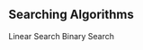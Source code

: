   ## Searching Algorithms
  <p className='link-container'>
    <Link href='/algorithms/linear-search'><a className='link'>Linear Search</a></Link>
    <Link href='/algorithms/binary-search'><a className='link'>Binary Search</a></Link>
  </p>